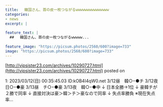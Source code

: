 ```yaml
---
title: 　韓国さん、首の皮一枚つながるwwwwwwwwwwwwwww
categories:
- news
excerpt: |
  
feature_text: |
  ## 　韓国さん、首の皮一枚つながるwwwww...
  
feature_image: "https://picsum.photos/2560/600?image=733"
image: "https://picsum.photos/2560/600?image=733"
---
```


[http://vipsister23.com/archives/10290727.html](http://vipsister23.com/archives/10290727.html)
posted on 

<!--more-->

1: 2023/03/12(日) 00:35:45.03 ID:kOB4I4qW0.net 3/12昼　韓○−●チ 3/12夜　日○−●豪 3/13昼　チ○−●豪 3/13夜　韓○−●中 ↓ 日本全勝→1位 ↓ 豪韓チが２勝で同率 ↓ 直接対決は豪＞韓＞チ＞豪なので同率 ↓ 失点率勝負 ※現在失点率...
